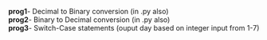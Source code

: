 **prog1**- Decimal to Binary conversion (in .py also)  </br>
**prog2**- Binary to Decimal conversion (in .py also)  </br>
**prog3**- Switch-Case statements (ouput day based on integer input from 1-7)  </br>
